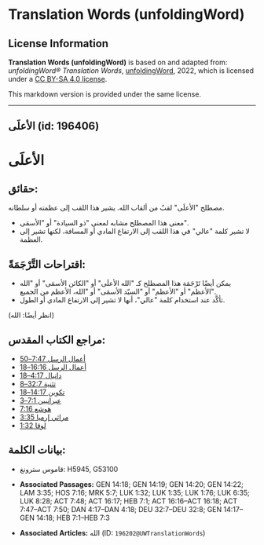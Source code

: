 # Translation Words (unfoldingWord)

## License Information

**Translation Words (unfoldingWord)** is based on and adapted from: _unfoldingWord® Translation Words_, [unfoldingWord](https://unfoldingword.org/utw), 2022, which is licensed under a [CC BY-SA 4.0 license](https://creativecommons.org/licenses/by-sa/4.0/legalcode.en).

This markdown version is provided under the same license.



--------------------------------

## الأعلَى (id: 196406)

الأعلَى
=======

حقائق:
------

مصطلح "الأعلَى" لقبٌ من ألقاب الله. يشير هذا اللقب إلى عظمته أو سلطانه.

* معنى هذا المصطلح مشابه لمعنى "ذو السيادة" أو "الأسمَى".
* لا تشير كلمة "عالي" في هذا اللقب إلى الارتفاع المادي أو المسافة، لكنها تشير إلى العظمة.

اقتراحات التَّرْجَمَةً:
-----------------------

* يمكن أيضًا تَرْجَمَة هذا المصطلح كـ "الله الأعلَى" أو "الكائن الأسمَى" أو "الله الأعظم" أو "الأعظم" أو "السيّد الأسمَى" أو "الله، الأعظم من الجميع".
* تأكَّد عند استخدام كلمة "عالي"، أنها لا تشير إلى الارتفاع المادي أو الطول.

(انظر أيضًا: الله)

مراجع الكتاب المقدس:
--------------------

* [أعمال الرسل 7:47–50](https://ref.ly/Acts7:47-Acts7:50)
* [أعمال الرسل 16:16–18](https://ref.ly/Acts16:16-Acts16:18)
* [دانيال 4:17–18](https://ref.ly/Dan4:17-Dan4:18)
* [تثنية 32:7–8](https://ref.ly/Deut32:7-Deut32:8)
* [تكوين 14:17–18](https://ref.ly/Gen14:17-Gen14:18)
* [عبرانيين 7:1–3](https://ref.ly/Heb7:1-Heb7:3)
* [هوشع 7:16](https://ref.ly/Hos7:16)
* [مراثي إرميا 3:35](https://ref.ly/Lam3:35)
* [لوقا 1:32](https://ref.ly/Luke1:32)

بيانات الكلمة:
--------------

* قاموس سترونغ: H5945, G53100

* **Associated Passages:** GEN 14:18; GEN 14:19; GEN 14:20; GEN 14:22; LAM 3:35; HOS 7:16; MRK 5:7; LUK 1:32; LUK 1:35; LUK 1:76; LUK 6:35; LUK 8:28; ACT 7:48; ACT 16:17; HEB 7:1; ACT 16:16–ACT 16:18; ACT 7:47–ACT 7:50; DAN 4:17–DAN 4:18; DEU 32:7–DEU 32:8; GEN 14:17–GEN 14:18; HEB 7:1–HEB 7:3
* **Associated Articles:** الله (ID: `196202@UWTranslationWords`)

